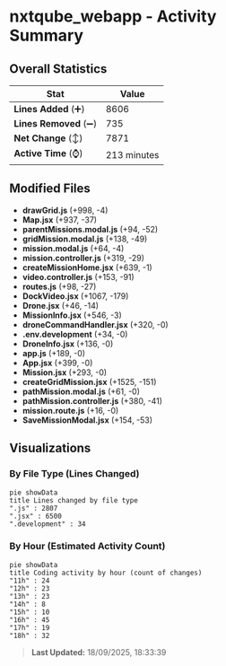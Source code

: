 # nxtqube_webapp - Activity Summary 

## Overall Statistics

| Stat                   | Value                                                             |
| ---------------------- | ----------------------------------------------------------------- |
| **Lines Added** (➕)   | 8606                                          |
| **Lines Removed** (➖) | 735                                        |
| **Net Change** (↕)    | 7871                |
| **Active Time** (⌚)   | 213 minutes |


## Modified Files
- **drawGrid.js** (+998, -4)
- **Map.jsx** (+937, -37)
- **parentMissions.modal.js** (+94, -52)
- **gridMission.modal.js** (+138, -49)
- **mission.modal.js** (+64, -4)
- **mission.controller.js** (+319, -29)
- **createMissionHome.jsx** (+639, -1)
- **video.controller.js** (+153, -91)
- **routes.js** (+98, -27)
- **DockVideo.jsx** (+1067, -179)
- **Drone.jsx** (+46, -14)
- **MissionInfo.jsx** (+546, -3)
- **droneCommandHandler.jsx** (+320, -0)
- **.env.development** (+34, -0)
- **DroneInfo.jsx** (+136, -0)
- **app.js** (+189, -0)
- **App.jsx** (+399, -0)
- **Mission.jsx** (+293, -0)
- **createGridMission.jsx** (+1525, -151)
- **pathMission.modal.js** (+61, -0)
- **pathMission.controller.js** (+380, -41)
- **mission.route.js** (+16, -0)
- **SaveMissionModal.jsx** (+154, -53)

## Visualizations

### By File Type (Lines Changed)

```mermaid
pie showData
title Lines changed by file type
".js" : 2807
".jsx" : 6500
".development" : 34
```

### By Hour (Estimated Activity Count)

```mermaid
pie showData
title Coding activity by hour (count of changes)
"11h" : 24
"12h" : 23
"13h" : 23
"14h" : 8
"15h" : 10
"16h" : 45
"17h" : 19
"18h" : 32
```


> **Last Updated:** 18/09/2025, 18:33:39